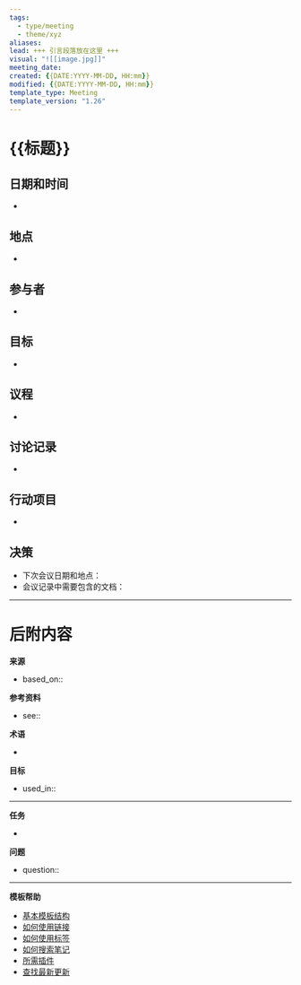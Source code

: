 ```yaml
---
tags:
  - type/meeting
  - theme/xyz
aliases: 
lead: +++ 引言段落放在这里 +++
visual: "![[image.jpg]]"
meeting_date: 
created: {{DATE:YYYY-MM-DD, HH:mm}}
modified: {{DATE:YYYY-MM-DD, HH:mm}}
template_type: Meeting
template_version: "1.26"
---
```

<!--  参见下方"模板帮助"了解属性使用方法 -->

# {{标题}}

<!-- 我思考的主要内容 -->

## 日期和时间
<!-- 包含开始和结束时间 -->
- 

## 地点
<!-- 物理位置或在线会议链接（Zoom、MS Teams、Miro等） -->
- 

## 参与者
<!-- 使用链接名称列出会议参与者 -->
- 

## 目标
<!-- 我们在这次会议中想要达成的目标 -->
- 

## 议程 
<!-- 提前计划的内容、负责人和持续时间 -->
- 

## 讨论记录
<!-- 涵盖讨论主题 -->
- 

## 行动项目
<!-- 添加任务、任务负责人和截止日期 -->
- 

## 决策
<!-- 您在此次会议中做出的决策记录 -->
- 下次会议日期和地点： 
- 会议记录中需要包含的文档：



---
# 后附内容

**来源**
<!-- 始终保留指向来源的链接- --> 
- based_on::

**参考资料**
<!-- 指向内容中未引用页面的链接。参见: [[相关笔记]] 因为 <原因> -->
- see:: 

**术语**
<!-- 指向定义页面的链接。 -->
- 

**目标**
<!-- 指向项目笔记或外部发布内容的链接。 -->
- used_in::

---
**任务**
<!-- 这个笔记还需要做什么？ --> 
- 

**问题**
<!-- 您还需要考虑什么？ --> 
- question::

---
**模板帮助**
<!-- 指向GitHub上外部帮助页面的链接。 -->
- [基本模板结构](https://github.com/groepl/Obsidian-Templates#basic-template-structure)
- [如何使用链接](https://github.com/groepl/Obsidian-Templates#how-to-use-links)
- [如何使用标签](https://github.com/groepl/Obsidian-Templates#how-to-use-tags)
- [如何搜索笔记](https://github.com/groepl/Obsidian-Templates#how-to-search-notes)
- [所需插件](https://github.com/groepl/Obsidian-Templates#obsidian-plugins-needed)
- [查找最新更新](https://github.com/groepl/Obsidian-Templates)